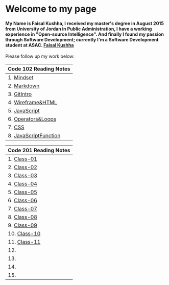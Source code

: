 # Welcome to my page
#### My Name is Faisal Kushha, I received my master's degree in August 2015 from University of Jordan in Public Administration, I have a working experience in "Open-source Intelligence". And finally I found my passion through Software Development; currently I'm a Software Development student at ASAC. [Faisal Kushha](https://github.com/Faisal-Kushha)

Please follow up my work below:

| Code 102 Reading Notes       |
| -------------- |
| 1. [Mindset](Mindset) | 
| 2. [Markdown](Markdown)   |
| 3. [GitIntro](GitIntro)   |
| 4. [Wireframe&HTML](Wireframe&HTML)|
| 5. [JavaScript](JavaScript)      |
| 6. [Operators&Loops](Operators&Loops)      |
| 7. [CSS](CSS)      |
| 8. [JavaScriptFunction](JavaScriptFunction)     |



| Code 201 Reading Notes       |
| -------------- |
| 1. [Class-01](Class-01) |
| 2. [Class-02](Class-02)   |
| 3. [Class-03](Class-03)   |
| 4. [Class-04](Class-04) |
| 5. [Class-05](Class-05)      |
| 6. [Class-06](Class-06)      |
| 7. [Class-07](Class-07)      |
| 8. [Class-08](Class-08)     |
| 9. [Class-09](Class-09) | 
| 10. [Class-10](Class-10)   |
| 11. [Class-11](Class-11)   |
| 12. |
| 13.       |
| 14.       |
| 15.       |

